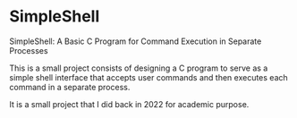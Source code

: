 # SimpleShell
SimpleShell: A Basic C Program for Command Execution in Separate Processes

This is a small project consists of designing a C program to serve as a simple shell interface that accepts user commands and then executes each command in a separate process.

It is a small project that I did back in 2022 for academic purpose.
